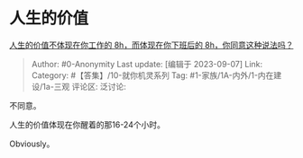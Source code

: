 # 人生的价值
[人生的价值不体现在你工作的 8h，而体现在你下班后的 8h，你同意这种说法吗？](https://www.zhihu.com/question/620467586/answer/3201276411)

> Author: #0-Anonymity
> Last update: [编辑于 2023-09-07]
> Link:
> Category: #【答集】/10-就你机灵系列
> Tag: #1-家族/1A-内外/1-内在建设/1a-三观
> 评论区:
> 泛讨论:

不同意。

人生的价值体现在你醒着的那16-24个小时。

Obviously。
